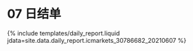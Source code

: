 # 07 日结单

{% include  templates/daily_report.liquid jdata=site.data.daily_report.icmarkets_30786682_20210607 %}